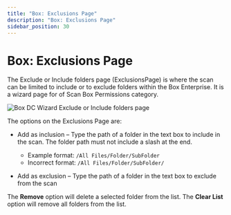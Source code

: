 ```yaml
---
title: "Box: Exclusions Page"
description: "Box: Exclusions Page"
sidebar_position: 30
---
```


# Box: Exclusions Page

The Exclude or Include folders page (ExclusionsPage) is where the scan can be limited to include or
to exclude folders within the Box Enterprise. It is a wizard page for of Scan Box Permissions
category.

![Box DC Wizard Exclude or Include folders page](/images/accessanalyzer/11.6/admin/datacollector/box/exclusions.webp)

The options on the Exclusions Page are:

- Add as inclusion – Type the path of a folder in the text box to include in the scan. The folder
  path must not include a slash at the end.

    - Example format: `/All Files/Folder/SubFolder`
    - Incorrect format: `/All Files/Folder/SubFolder/`

- Add as exclusion – Type the path of a folder in the text box to exclude from the scan

The **Remove** option will delete a selected folder from the list. The **Clear List** option will
remove all folders from the list.
